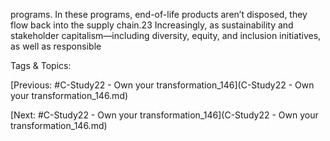 programs. In these programs, end-of-life products 
aren’t disposed, they flow back into the supply 
chain.23 Increasingly, as sustainability and 
stakeholder capitalism—including diversity, equity, 
and inclusion initiatives, as well as responsible 

   Tags & Topics:
   

[Previous: #C-Study22 - Own your transformation_146](C-Study22 - Own your transformation_146.md)

[Next: #C-Study22 - Own your transformation_146](C-Study22 - Own your transformation_146.md)
